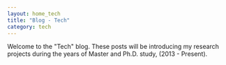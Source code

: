 ```yaml
---
layout: home_tech
title: "Blog - Tech"
category: tech
---
```


Welcome to the "Tech" blog.
These posts will be introducing my research projects during the years of Master and Ph.D. study,
(2013 - Present).
